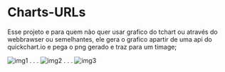 # Charts-URLs
Esse projeto e para quem não quer usar grafico do tchart ou através do webbrawser ou semelhantes, 
ele gera o grafico apartir de uma api do quickchart.io e pega o png gerado e traz para um timage;

![img1](https://user-images.githubusercontent.com/34917070/117540123-fc48d280-afe3-11eb-8112-56d2cad05a88.png)
.
.
.
![img2](https://user-images.githubusercontent.com/34917070/117540124-fce16900-afe3-11eb-93b1-7ccaa668e343.png)
.
.
.
![img3](https://user-images.githubusercontent.com/34917070/117540126-fd79ff80-afe3-11eb-9631-f335c15ee005.png)
